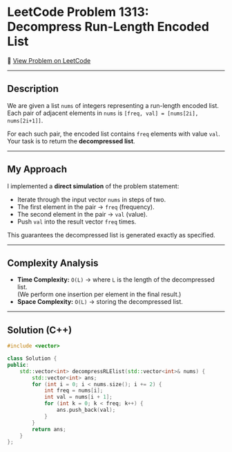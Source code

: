 # LeetCode Problem 1313: Decompress Run-Length Encoded List

🔗 [View Problem on LeetCode](https://leetcode.com/problems/decompress-run-length-encoded-list/)

---

## Description
We are given a list `nums` of integers representing a run-length encoded list.  
Each pair of adjacent elements in `nums` is `[freq, val] = [nums[2i], nums[2i+1]]`.

For each such pair, the encoded list contains `freq` elements with value `val`.  
Your task is to return the **decompressed list**.

---

## My Approach
I implemented a **direct simulation** of the problem statement:

- Iterate through the input vector `nums` in steps of two.  
- The first element in the pair → `freq` (frequency).  
- The second element in the pair → `val` (value).  
- Push `val` into the result vector `freq` times.

This guarantees the decompressed list is generated exactly as specified.

---

## Complexity Analysis
- **Time Complexity:** `O(L)` → where `L` is the length of the decompressed list.  
  (We perform one insertion per element in the final result.)  
- **Space Complexity:** `O(L)` → storing the decompressed list.

---

## Solution (C++)
```cpp
#include <vector>

class Solution {
public:
    std::vector<int> decompressRLElist(std::vector<int>& nums) {
        std::vector<int> ans;
        for (int i = 0; i < nums.size(); i += 2) {
            int freq = nums[i];
            int val = nums[i + 1];
            for (int k = 0; k < freq; k++) {
                ans.push_back(val);
            }
        }
        return ans;
    }
};
